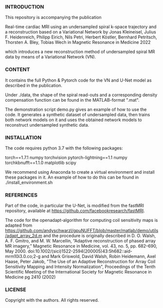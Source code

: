 ### INTRODUCTION

This repository is accompanying the publication 

Real-time cardiac MRI using an undersampled spiral k-space trajectory and a reconstruction based on a Variational Network
by 
Jonas Kleineisel, Julius F. Heidenreich, Philipp Eirich, Nils Petri, Herbert Köstler, Bernhard Petritsch, Thorsten A. Bley, Tobias Wech
in Magnetic Resonance in Medicine 2022

which introduces a new reconstruction method of undersampled spiral MR data by means of a Variational Network (VN).


### CONTENT

It contains the full Python & Pytorch code for the VN and U-Net model as described in the publication. 

Under ./data, the shape of the spiral read-outs and a corresponding density compensation function can be found in the MATLAB-format ".mat". 

The demonstration script demo.py gives an example of how to use the code. It generates a synthetic dataset of undersampled data, then trains both network models on it and uses the obtained network models to reconstruct undersampled synthetic data.


### INSTALLATION

The code requires python 3.7 with the following packages:

torch==1.7.1 numpy torchvision pytorch-lightning==1.1 numpy torchkbnufft==1.1.0 matplotlib scipy

We recommend using Anaconda to create a virtual environment and install these packages in it. An example of how to do this can be found in ./install_environment.sh


### REFERENCES

Part of the code, in particular the U-Net, is modified from the fastMRI repository, available at https://github.com/facebookresearch/fastMRI.

The code for the openadapt-algorithm for computing coil sensitivity maps is adapted from https://github.com/andyschwarzl/gpuNUFFT/blob/master/matlab/demo/utils/adapt_array_2d.m and the procedure is originally described in
D. O. Walsh, A. F. Gmitro, and M. W. Marcellin, “Adaptive reconstruction of phased array MR imagery,” Magnetic Resonance in Medicine, vol. 43, no. 5, pp. 682–690, May 2000. doi:10.1002/(sici)1522-2594(200005)43:5h682::aid-mrm10i3.0.co;2-g
and 
Mark Griswold, David Walsh, Robin Heidemann, Axel Haase, Peter Jakob, "The Use of an Adaptive Reconstruction for Array Coil Sensitivity Mapping and Intensity Normalization", Proceedings of the Tenth Scientific Meeting of the International Society for Magnetic Resonance in Medicine pg 2410 (2002)


### LICENSE

Copyright with the authors. All rights reserved.
